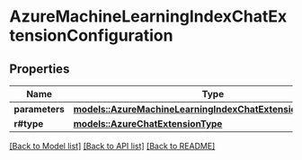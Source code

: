 # AzureMachineLearningIndexChatExtensionConfiguration

## Properties

Name | Type | Description | Notes
------------ | ------------- | ------------- | -------------
**parameters** | [**models::AzureMachineLearningIndexChatExtensionParameters**](AzureMachineLearningIndexChatExtensionParameters.md) |  | 
**r#type** | [**models::AzureChatExtensionType**](AzureChatExtensionType.md) |  | 

[[Back to Model list]](../README.md#documentation-for-models) [[Back to API list]](../README.md#documentation-for-api-endpoints) [[Back to README]](../README.md)


